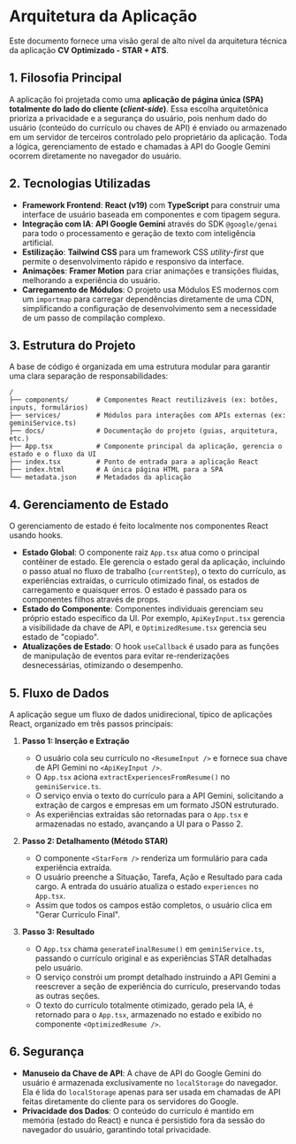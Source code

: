 # Arquitetura da Aplicação

Este documento fornece uma visão geral de alto nível da arquitetura técnica da aplicação **CV Optimizado - STAR + ATS**.

## 1. Filosofia Principal

A aplicação foi projetada como uma **aplicação de página única (SPA) totalmente do lado do cliente (*client-side*)**. Essa escolha arquitetônica prioriza a privacidade e a segurança do usuário, pois nenhum dado do usuário (conteúdo do currículo ou chaves de API) é enviado ou armazenado em um servidor de terceiros controlado pelo proprietário da aplicação. Toda a lógica, gerenciamento de estado e chamadas à API do Google Gemini ocorrem diretamente no navegador do usuário.

## 2. Tecnologias Utilizadas

- **Framework Frontend**: **React (v19)** com **TypeScript** para construir uma interface de usuário baseada em componentes e com tipagem segura.
- **Integração com IA**: **API Google Gemini** através do SDK `@google/genai` para todo o processamento e geração de texto com inteligência artificial.
- **Estilização**: **Tailwind CSS** para um framework CSS *utility-first* que permite o desenvolvimento rápido e responsivo da interface.
- **Animações**: **Framer Motion** para criar animações e transições fluidas, melhorando a experiência do usuário.
- **Carregamento de Módulos**: O projeto usa Módulos ES modernos com um `importmap` para carregar dependências diretamente de uma CDN, simplificando a configuração de desenvolvimento sem a necessidade de um passo de compilação complexo.

## 3. Estrutura do Projeto

A base de código é organizada em uma estrutura modular para garantir uma clara separação de responsabilidades:

```
/
├── components/       # Componentes React reutilizáveis (ex: botões, inputs, formulários)
├── services/         # Módulos para interações com APIs externas (ex: geminiService.ts)
├── docs/             # Documentação do projeto (guias, arquitetura, etc.)
├── App.tsx           # Componente principal da aplicação, gerencia o estado e o fluxo da UI
├── index.tsx         # Ponto de entrada para a aplicação React
├── index.html        # A única página HTML para a SPA
└── metadata.json     # Metadados da aplicação
```

## 4. Gerenciamento de Estado

O gerenciamento de estado é feito localmente nos componentes React usando hooks.

- **Estado Global**: O componente raiz `App.tsx` atua como o principal contêiner de estado. Ele gerencia o estado geral da aplicação, incluindo o passo atual no fluxo de trabalho (`currentStep`), o texto do currículo, as experiências extraídas, o currículo otimizado final, os estados de carregamento e quaisquer erros. O estado é passado para os componentes filhos através de props.
- **Estado do Componente**: Componentes individuais gerenciam seu próprio estado específico da UI. Por exemplo, `ApiKeyInput.tsx` gerencia a visibilidade da chave de API, e `OptimizedResume.tsx` gerencia seu estado de "copiado".
- **Atualizações de Estado**: O hook `useCallback` é usado para as funções de manipulação de eventos para evitar re-renderizações desnecessárias, otimizando o desempenho.

## 5. Fluxo de Dados

A aplicação segue um fluxo de dados unidirecional, típico de aplicações React, organizado em três passos principais:

1.  **Passo 1: Inserção e Extração**
    - O usuário cola seu currículo no `<ResumeInput />` e fornece sua chave de API Gemini no `<ApiKeyInput />`.
    - O `App.tsx` aciona `extractExperiencesFromResume()` no `geminiService.ts`.
    - O serviço envia o texto do currículo para a API Gemini, solicitando a extração de cargos e empresas em um formato JSON estruturado.
    - As experiências extraídas são retornadas para o `App.tsx` e armazenadas no estado, avançando a UI para o Passo 2.

2.  **Passo 2: Detalhamento (Método STAR)**
    - O componente `<StarForm />` renderiza um formulário para cada experiência extraída.
    - O usuário preenche a Situação, Tarefa, Ação e Resultado para cada cargo. A entrada do usuário atualiza o estado `experiences` no `App.tsx`.
    - Assim que todos os campos estão completos, o usuário clica em "Gerar Currículo Final".

3.  **Passo 3: Resultado**
    - O `App.tsx` chama `generateFinalResume()` em `geminiService.ts`, passando o currículo original e as experiências STAR detalhadas pelo usuário.
    - O serviço constrói um prompt detalhado instruindo a API Gemini a reescrever a seção de experiência do currículo, preservando todas as outras seções.
    - O texto do currículo totalmente otimizado, gerado pela IA, é retornado para o `App.tsx`, armazenado no estado e exibido no componente `<OptimizedResume />`.

## 6. Segurança

- **Manuseio da Chave de API**: A chave de API do Google Gemini do usuário é armazenada exclusivamente no `localStorage` do navegador. Ela é lida do `localStorage` apenas para ser usada em chamadas de API feitas diretamente do cliente para os servidores do Google.
- **Privacidade dos Dados**: O conteúdo do currículo é mantido em memória (estado do React) e nunca é persistido fora da sessão do navegador do usuário, garantindo total privacidade.
